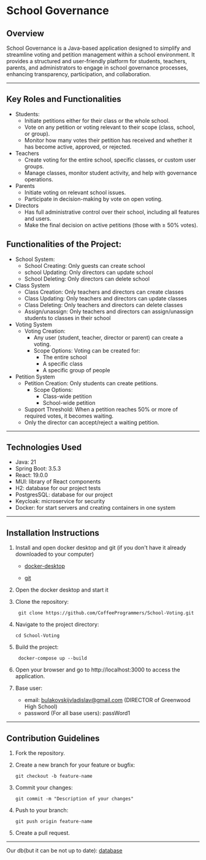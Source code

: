 # School Governance

## Overview

School Governance is a Java-based application designed to simplify and streamline voting and petition management within
a school environment. It provides a structured and user-friendly platform for students, teachers, parents, and
administrators to engage in school governance processes, enhancing transparency, participation, and collaboration.

---

## Key Roles and Functionalities

- Students:
    - Initiate petitions either for their class or the whole school.
    - Vote on any petition or voting relevant to their scope (class, school, or group).
    - Monitor how many votes their petition has received and whether it has become active, approved, or rejected.
- Teachers
    - Create voting for the entire school, specific classes, or custom user groups.
    - Manage classes, monitor student activity, and help with governance operations.
- Parents
    - Initiate voting on relevant school issues.
    - Participate in decision-making by vote on open voting.
- Directors
    - Has full administrative control over their school, including all features and users.
    - Make the final decision on active petitions (those with ≥ 50% votes).

## Functionalities of the Project:

- School System:
    - School Creating: Only guests can create school
    - school Updating: Only directors can update school
    - School Deleting: Only directors can delete school
- Class System
    - Class Creation: Only teachers and directors can create classes
    - Class Updating: Only teachers and directors can update classes
    - Class Deleting: Only teachers and directors can delete classes
    - Assign/unassign: Only teachers and directors can assign/unassign students to classes in their school
- Voting System
    - Voting Creation:
        - Any user (student, teacher, director or parent) can create a voting.
        - Scope Options: Voting can be created for:
            - The entire school
            - A specific class
            - A specific group of people
- Petition System
    - Petition Creation: Only students can create petitions.
        - Scope Options:
            - Class-wide petition
            - School-wide petition
    - Support Threshold: When a petition reaches 50% or more of required votes, it becomes waiting.
    - Only the director can accept/reject a waiting petition.

---

## Technologies Used

- Java: 21
- Spring Boot: 3.5.3
- React: 19.0.0
- MUI: library of React components
- H2: database for our project tests
- PostgresSQL: database for our project
- Keycloak: microservice for security
- Docker: for start servers and creating containers in one system

---

## Installation Instructions

1. Install and open docker desktop and git (if you don't have it already downloaded to your computer)

    - [docker-desktop](https://www.docker.com/products/docker-desktop/)

    - [git](https://git-scm.com/downloads)

2. Open the docker desktop and start it

3. Clone the repository:
   ```
    git clone https://github.com/CoffeeProgrammers/School-Voting.git
   ```
4. Navigate to the project directory:
   ```
   cd School-Voting
   ```
5. Build the project:
   ```
    docker-compose up --build
   ```
6. Open your browser and go to http://localhost:3000 to access the application.

7. Base user:
    - email: bulakovskijvladislav@gmail.com (DIRECTOR of Greenwood High School)
    - password (For all base users): passWord1

---

## Contribution Guidelines

1. Fork the repository.

2. Create a new branch for your feature or bugfix:

    ```
    git checkout -b feature-name
    ```

3. Commit your changes:

    ```
    git commit -m "Description of your changes"
    ```

4. Push to your branch:

    ```
    git push origin feature-name
    ```

5. Create a pull request.

---

Our db(but it can be not up to date): [database](https://drawsql.app/teams/coffeeprogrammers-1/diagrams/voting-system)
